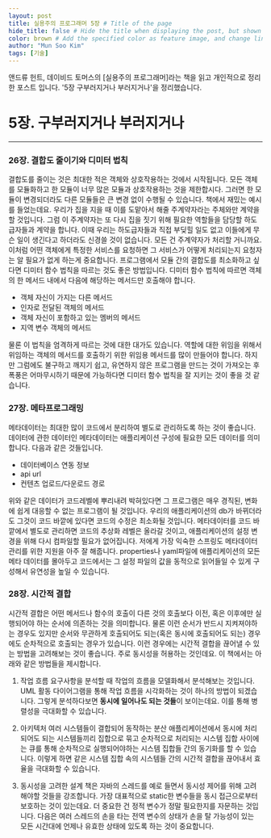 ```yaml
---
layout: post
title: 실용주의 프로그래머 5장 # Title of the page
hide_title: false # Hide the title when displaying the post, but shown in lists of poststhumbnail: "assets/img/thumbnails/sample-th.png"  # Add
color: brown # Add the specified color as feature image, and change link colors in post
author: "Mun Soo Kim"
tags: [기술]
---
```


앤드류 헌트, 데이비드 토머스의 [실용주의 프로그래머]라는 책을 읽고 개인적으로 정리한 포스트 입니다. '5장 구부러지거나 부러지거나'을 정리했습니다.

# 5장. 구부러지거나 부러지거나

---

### 26장. 결합도 줄이기와 디미터 법칙

결합도를 줄이는 것은 최대한 적은 객체와 상호작용하는 것에서 시작됩니다. 모든 객체를 모듈화하고 한 모듈이 너무 많은 모듈과 상호작용하는 것을 제한합시다. 그러면 한 모듈이 변경되더라도 다른 모듈들은 큰 변경 없이 수행될 수 있습니다. 책에서 재밌는 예시를 들었는데요. 우리가 집을 지을 때 이를 도맡아서 해줄 주계약자라는 주체와만 계약을 할 것입니다. 그럼 이 주계약자는 또 다시 집을 짓기 위해 필요한 역할들을 담당할 하도급자들과 계약을 합니다. 이때 우리는 하도급자들과 직접 부딪힐 일도 없고 이들에게 무슨 일이 생긴다고 하더라도 신경쓸 것이 없습니다. 모든 건 주계약자가 처리할 거니까요. 이처럼 어떤 객체에게 특정한 서비스를 요청하면 그 서비스가 어떻게 처리되는지 요청자는 알 필요가 없게 하는게 중요합니다.
프로그램에서 모듈 간의 결합도를 최소화하고 싶다면 디미터 함수 법칙을 따르는 것도 좋은 방법입니다. 디미터 함수 법칙에 따르면 객체의 한 메서드 내에서 다음에 해당하는 메서드만 호출해야 합니다.

- 객체 자신이 가지는 다른 메서드
- 인자로 전달된 객체의 메서드
- 객체 자신이 포함하고 있는 멤버의 메서드
- 지역 변수 객체의 메서드

물론 이 법칙을 엄격하게 따르는 것에 대한 대가도 있습니다. 역할에 대한 위임을 위해서 위임하는 객체의 메서드를 호출하기 위한 위임용 메서드를 많이 만들어야 합니다. 하지만 그럼에도 불구하고 깨지기 쉽고, 유연하지 않은 프로그램을 만드는 것이 가져오는 후폭풍은 어마무시하기 때문에 가능하다면 디미터 함수 법칙을 잘 지키는 것이 좋을 것 같습니다.

### 27장. 메타프로그래밍

메타데이터는 최대한 많이 코드에서 분리하여 별도로 관리하도록 하는 것이 좋습니다. 데이터에 관한 데이터인 메타데이터는 애플리케이션 구성에 필요한 모든 데이터를 의미합니다. 다음과 같은 것들입니다.

- 데이터베이스 연동 정보
- api url
- 컨텐츠 업로드/다운로드 경로

위와 같은 데이터가 코드레벨에 뿌리내려 박혀있다면 그 프로그램은 매우 경직된, 변화에 쉽게 대응할 수 없는 프로그램이 될 것입니다. 우리의 애플리케이션의 db가 바뀌더라도 그것이 코드 바깥에 있다면 코드의 수정은 최소화될 것입니다. 메타데이터를 코드 바깥에서 별도로 관리하면 코드의 추상화 레벨은 올라갈 것이고, 애플리케이션의 설정 변경을 위해 다시 컴파일할 필요가 없어집니다.
저에게 가장 익숙한 스프링도 메타데이터 관리를 위한 지원을 아주 잘 해줍니다. properties나 yaml파일에 애플리케이션의 모든 메타 데이터를 몰아두고 코드에서는 그 설정 파일의 값을 동적으로 읽어들일 수 있게 구성해서 유연성을 높일 수 있습니다.

### 28장. 시간적 결합

시간적 결합은 어떤 메서드나 함수의 호출이 다른 것의 호출보다 이전, 혹은 이후에만 실행되어야 하는 순서에 의존하는 것을 의미합니다. 물론 이런 순서가 반드시 지켜져야하는 경우도 있지만 순서와 무관하게 호출되어도 되는(혹은 동시에 호출되어도 되는) 경우에도 순차적으로 호출되는 경우가 있습니다. 이런 경우에는 시간적 결합을 끊어낼 수 있는 방법을 고려해보는 것이 좋습니다. 주로 동시성을 허용하는 것인데요. 이 책에서는 아래와 같은 방법들을 제시합니다.

1. 작업 흐름
   요구사항을 분석할 때 작업의 흐름을 모델화해서 분석해보는 것입니다. UML 활동 다이어그램을 통해 작업 흐름을 시각화하는 것이 하나의 방법이 되겠습니다. 그렇게 분석하다보면 **동시에 일어나도 되는 것들**이 보이는데요. 이를 통해 병렬성을 극대화할 수 있습니다.

2. 아키텍처
   여러 시스템들이 결합되어 동작하는 분산 애플리케이션에서 동시에 처리되어도 되는 시스템들끼리 집합으로 묶고 순차적으로 처리되는 시스템 집합 사이에는 큐를 통해 순차적으로 실행되어야하는 시스템 집합들 간의 동기화를 할 수 있습니다. 이렇게 하면 같은 시스템 집합 속의 시스템들 간의 시간적 결합을 끊어내서 효율을 극대화할 수 있습니다.

3. 동시성을 고려한 설계
   책은 자바의 스레드를 예로 들면서 동시성 제어를 위해 고려해야할 것들을 강조합니다. 가장 대표적으로 static한 변수들을 동시 접근으로부터 보호하는 것이 있는데요. 더 중요한 건 정적 변수가 정말 필요한지를 자문하는 것입니다. 다음은 여러 스레드의 손을 타는 전역 변수의 상태가 손을 탈 가능성이 있는 모든 시간대에 언제나 유효한 상태에 있도록 하는 것이 중요합니다.
